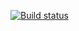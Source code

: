 [![Build status](https://ci.appveyor.com/api/projects/status/fs8o5j6nuqp8p3ex?svg=true)](https://ci.appveyor.com/project/vladkor888/web-test)
